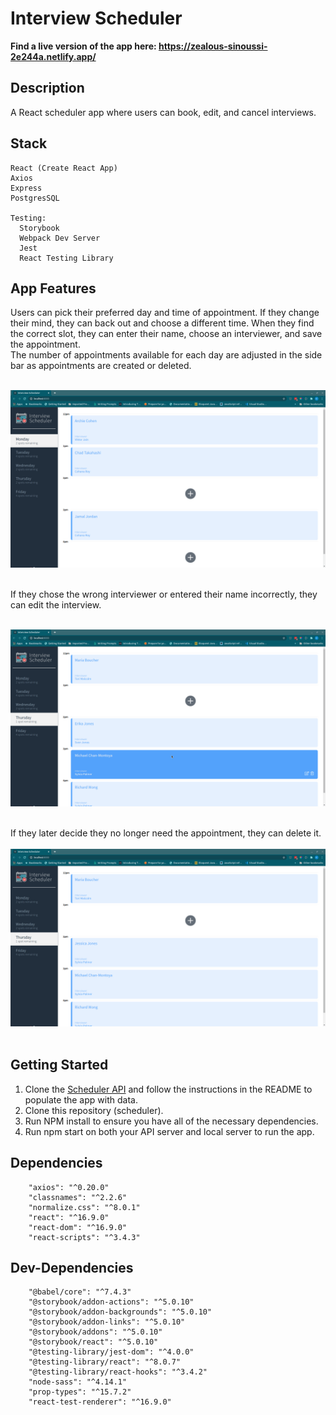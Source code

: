 # Interview Scheduler

**Find a live version of the app here: https://zealous-sinoussi-2e244a.netlify.app/**

## Description
A React scheduler app where users can book, edit, and cancel interviews.

## Stack
```
React (Create React App)
Axios
Express
PostgresSQL

Testing:
  Storybook
  Webpack Dev Server
  Jest
  React Testing Library
```

## App Features

Users can pick their preferred day and time of appointment. If they change their mind, they can back out and choose a different time. When they find the correct slot, they can enter their name, choose an interviewer, and save the appointment.<br>
The number of appointments available for each day are adjusted in the side bar as appointments are created or deleted.
<br>
<br>

![Create an appointment](docs/Create_Appointment.gif)
<br>
<br>

If they chose the wrong interviewer or entered their name incorrectly, they can edit the interview.
<br>
<br>

![Edit an appointment](docs/Edit_Appointment.gif)
<br>
<br>

If they later decide they no longer need the appointment, they can delete it.
<br>
<br>
![Delete an appointment](docs/Delete_Appointment.gif)
<br>
<br>

## Getting Started

1. Clone the [Scheduler API](https://github.com/kelsi2/scheduler-api) and follow the instructions in the README to populate the app with data.
2. Clone this repository (scheduler).
3. Run NPM install to ensure you have all of the necessary dependencies.
4. Run npm start on both your API server and local server to run the app.

## Dependencies
```
    "axios": "^0.20.0"
    "classnames": "^2.2.6"
    "normalize.css": "^8.0.1"
    "react": "^16.9.0"
    "react-dom": "^16.9.0"
    "react-scripts": "^3.4.3"
```

## Dev-Dependencies
```
    "@babel/core": "^7.4.3"
    "@storybook/addon-actions": "^5.0.10"
    "@storybook/addon-backgrounds": "^5.0.10"
    "@storybook/addon-links": "^5.0.10"
    "@storybook/addons": "^5.0.10"
    "@storybook/react": "^5.0.10"
    "@testing-library/jest-dom": "^4.0.0"
    "@testing-library/react": "^8.0.7"
    "@testing-library/react-hooks": "^3.4.2"
    "node-sass": "^4.14.1"
    "prop-types": "^15.7.2"
    "react-test-renderer": "^16.9.0"
```